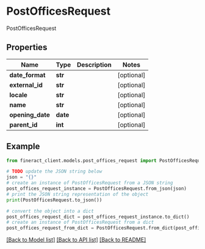 # PostOfficesRequest

PostOfficesRequest

## Properties

Name | Type | Description | Notes
------------ | ------------- | ------------- | -------------
**date_format** | **str** |  | [optional] 
**external_id** | **str** |  | [optional] 
**locale** | **str** |  | [optional] 
**name** | **str** |  | [optional] 
**opening_date** | **date** |  | [optional] 
**parent_id** | **int** |  | [optional] 

## Example

```python
from fineract_client.models.post_offices_request import PostOfficesRequest

# TODO update the JSON string below
json = "{}"
# create an instance of PostOfficesRequest from a JSON string
post_offices_request_instance = PostOfficesRequest.from_json(json)
# print the JSON string representation of the object
print(PostOfficesRequest.to_json())

# convert the object into a dict
post_offices_request_dict = post_offices_request_instance.to_dict()
# create an instance of PostOfficesRequest from a dict
post_offices_request_from_dict = PostOfficesRequest.from_dict(post_offices_request_dict)
```
[[Back to Model list]](../README.md#documentation-for-models) [[Back to API list]](../README.md#documentation-for-api-endpoints) [[Back to README]](../README.md)


